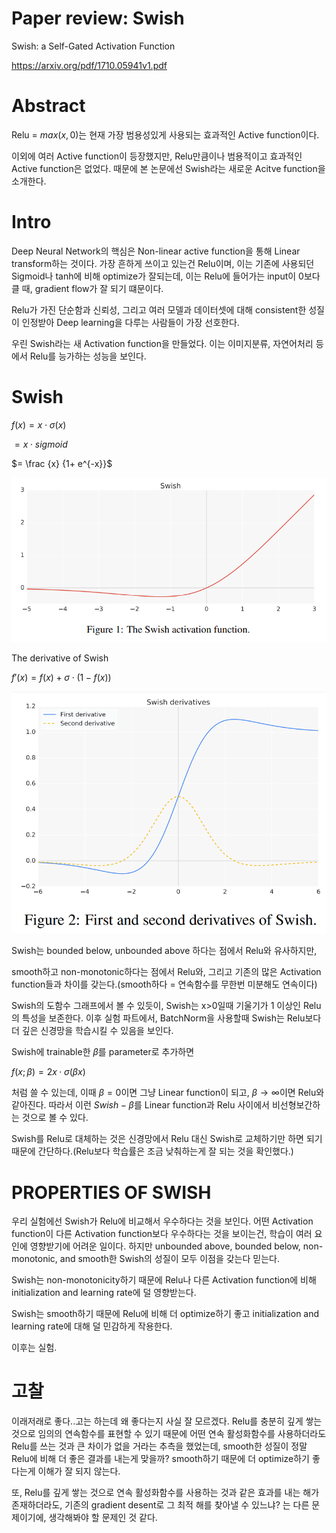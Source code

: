 # Paper review: Swish
Swish: a Self-Gated Activation Function

https://arxiv.org/pdf/1710.05941v1.pdf

# Abstract
Relu = $max(x,0)$는 현재 가장 범용성있게 사용되는 효과적인 Active function이다.

이외에 여러 Active function이 등장했지만, Relu만큼이나 범용적이고 효과적인 Active function은 없었다. 때문에 본 논문에선 Swish라는 새로운 Acitve function을 소개한다.

# Intro
Deep Neural Network의 핵심은 Non-linear active function을 통해 Linear transform하는 것이다. 
가장 흔하게 쓰이고 있는건 Relu이며, 이는 기존에 사용되던 Sigmoid나 tanh에 비해 optimize가 잘되는데, 이는 Relu에 들어가는 input이 0보다 클 때, gradient flow가 잘 되기 떄문이다. 

Relu가 가진 단순함과 신뢰성, 그리고 여러 모델과 데이터셋에 대해 consistent한 성질이 인정받아 Deep learning을 다루는 사람들이 가장 선호한다. 

우린 Swish라는 새 Activation function을 만들었다. 이는 이미지분류, 자연어처리 등에서 Relu를 능가하는 성능을 보인다.

# Swish

$f(x) = x \cdot \sigma(x)$

$= x \cdot sigmoid$

$= \frac {x} {1+ e^{-x}}$

![Alt text](1-1.PNG)

The derivative of Swish

$f'(x) = f(x)+ \sigma \cdot (1-f(x))$

![Alt text](2-1.PNG)

Swish는 bounded below, unbounded above 하다는 점에서 Relu와 유사하지만,

smooth하고 non-monotonic하다는 점에서 Relu와, 그리고 기존의 많은 Activation function들과 차이를 갖는다.(smooth하다 = 연속함수를 무한번 미분해도 연속이다)

Swish의 도함수 그래프에서 볼 수 있듯이, Swish는 x>0일때 기울기가 1 이상인 Relu의 특성을 보존한다. 이후 실험 파트에서, BatchNorm을 사용할때 Swish는 Relu보다 더 깊은 신경망을 학습시킬 수 있음을 보인다.

Swish에 trainable한 $\beta$를 parameter로 추가하면

$f(x; β) = 2x · σ(βx)$

처럼 쓸 수 있는데, 이때 $\beta=0$이면 그냥 Linear function이 되고, $\beta \to \infty$이면 Relu와 같아진다.
따라서 이런 $Swish - \beta$를 Linear function과 Relu 사이에서 비선형보간하는 것으로 볼 수 있다.

Swish를 Relu로 대체하는 것은 신경망에서 Relu 대신 Swish로 교체하기만 하면 되기 때문에 간단하다.(Relu보다 학습률은 조금 낮춰하는게 잘 되는 것을 확인했다.)

# PROPERTIES OF SWISH

우리 실험에선 Swish가 Relu에 비교해서 우수하다는 것을 보인다. 어떤 Activation function이 다른 Activation function보다 우수하다는 것을 보이는건, 학습이 여러 요인에 영향받기에 어려운 일이다. 하지만 unbounded above, bounded below, non-monotonic, and smooth한 Swish의 성질이 모두 이점을 갖는다 믿는다.

Swish는 non-monotonicity하기 때문에 Relu나 다른 Activation function에 비해 initialization and learning rate에 덜 영향받는다.

Swish는 smooth하기 때문에 Relu에 비해 더 optimize하기 좋고 initialization and learning rate에 대해 덜 민감하게 작용한다.

이후는 실험.

# 고찰
이래저래로 좋다..고는 하는데 왜 좋다는지 사실 잘 모르겠다.
Relu를 충분히 깊게 쌓는 것으로 임의의 연속함수를 표현할 수 있기 때문에 어떤 연속 활성화함수를 사용하더라도 Relu를 쓰는 것과 큰 차이가 없을 거라는 추측을 했었는데, smooth한 성질이 정말 Relu에 비해 더 좋은 결과를 내는게 맞을까? smooth하기 때문에 더 optimize하기 좋다는게 이해가 잘 되지 않는다. 

또, Relu를 깊게 쌓는 것으로 연속 활성화함수를 사용하는 것과 같은 효과를 내는 해가 존재하더라도, 기존의 gradient desent로 그 최적 해를 찾아낼 수 있느냐? 는 다른 문제이기에, 생각해봐야 할 문제인 것 같다.
